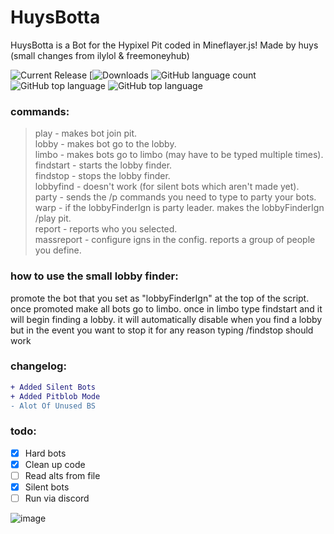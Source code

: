 # HuysBotta
HuysBotta is a Bot for the Hypixel Pit coded in Mineflayer.js! 
Made by huys (small changes from ilylol & freemoneyhub)

![Current Release](https://img.shields.io/github/release/huysuh/HuysBotta?)
[![Downloads](https://img.shields.io/github/downloads/huysuh/HuysBotta?)
![GitHub language count](https://img.shields.io/github/languages/count/huysuh/HuysBotta?) 
![GitHub top language](https://img.shields.io/github/languages/top/huysuh/HuysBotta?color=yellow) 
![GitHub top language](https://img.shields.io/github/languages/top/huysuh/HuysBotta?color=yellow) 

### commands:
>play - makes bot join pit. <br>
>lobby - makes bot go to the lobby. <br>
>limbo - makes bots go to limbo (may have to be typed multiple times). <br>
>findstart - starts the lobby finder. <br>
>findstop - stops the lobby finder. <br>
>lobbyfind - doesn't work (for silent bots which aren't made yet). <br>
>party - sends the /p commands you need to type to party your bots. <br>
>warp - if the lobbyFinderIgn is party leader. makes the lobbyFinderIgn /play pit. <br>
>report <ign> - reports who you selected. <br>
>massreport - configure igns in the config. reports a group of people you define. <br>


### how to use the small lobby finder:
promote the bot that you set as "lobbyFinderIgn" at the top of the script. once promoted make all bots go to limbo. once in limbo type findstart and it will begin finding a lobby. it will automatically disable when you find a lobby but in the event you want to stop it for any reason typing /findstop should work

### changelog:
```diff
+ Added Silent Bots
+ Added Pitblob Mode
- Alot Of Unused BS
```
  
### todo:
  - [x]  Hard bots
  - [x]  Clean up code
  - [ ]  Read alts from file
  - [x] Silent bots 
  - [ ] Run via discord
  
![image](https://user-images.githubusercontent.com/90770502/213885174-5d61f231-c810-4617-bcb2-a2094be83403.png)

